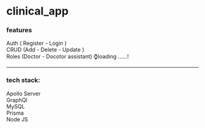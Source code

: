 # clinical_app

<h3>features</h3> 
Auth ( Register - Login )
<br/>
CRUD (Add - Delete - Update )
<br/>
Roles (Doctor - Docotor assistant) ⌚loading ......! 

<hr style:"color⚫">
<h3>tech stack:</h3>
Apollo Server
<br/>
GraphQl
<br/>
MySQL
<br/>
Prisma
<br/>
Node JS
